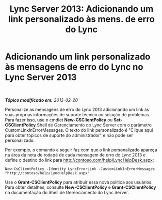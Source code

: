 ﻿---
title: "Lync Server 2013: Adicionando um link personalizado às mens. de erro do Lync"
TOCTitle: Adicionando um link personalizado às mensagens de erro do Lync
ms:assetid: de756088-fcc3-4e47-bde8-4fa4cc852fd1
ms:mtpsurl: https://technet.microsoft.com/pt-br/library/Gg398979(v=OCS.15)
ms:contentKeyID: 52057739
ms.date: 05/19/2016
mtps_version: v=OCS.15
ms.translationtype: HT
---

# Adicionando um link personalizado às mensagens de erro do Lync no Lync Server 2013

 

_**Tópico modificado em:** 2013-02-20_

Personalize as mensagens de erro do Lync 2013 adicionando um link às suas próprias informações de suporte técnico ou solução de problemas. Para fazer isso, use o cmdlet **New-CSClientPolicy** ou **Set-CSClientPolicy** Shell de Gerenciamento do Lync Server com o parâmetro CustomLinkInErrorMessages. O texto do link personalizado é "Clique aqui para obter tópicos de suporte do administrador" e não pode ser personalizado.

Por exemplo, o comando a seguir faz com que o link personalizado apareça na área da nota de rodapé de cada mensagem de erro do Lync 2013 e define o destino do link para http://contoso.com/help/LyncHelpDesk.aspx:

    New-CsClientPolicy -Identity LyncErrorLink -CustomLinkInErrorMessages "http://contoso/help/LyncHelpDesk.aspx"

Use o **Grant-CSClientPolicy** para atribuir essa nova política aos usuários. Para obter detalhes, consulte **New-CSClientPolicy** e **Grant-CSClientPolicy** na documentação do Shell de Gerenciamento do Lync Server.

